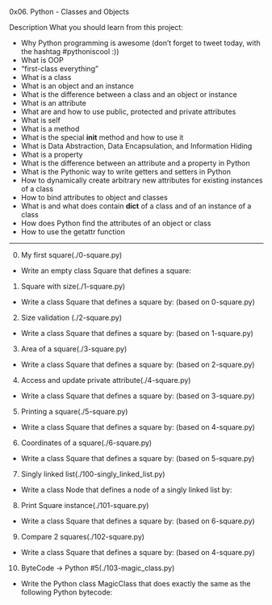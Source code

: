 0x06. Python - Classes and Objects

 Description
What you should learn from this project:

* Why Python programming is awesome (don’t forget to tweet today, with the hashtag #pythoniscool :))
* What is OOP
* “first-class everything”
* What is a class
* What is an object and an instance
* What is the difference between a class and an object or instance
* What is an attribute
* What are and how to use public, protected and private attributes
* What is self
* What is a method
* What is the special __init__ method and how to use it
* What is Data Abstraction, Data Encapsulation, and Information Hiding
* What is a property
* What is the difference between an attribute and a property in Python
* What is the Pythonic way to write getters and setters in Python
* How to dynamically create arbitrary new attributes for existing instances of a class
* How to bind attributes to object and classes
* What is and what does contain __dict__ of a class and of an instance of a class
* How does Python find the attributes of an object or class
* How to use the getattr function

---

0. My first square(./0-square.py)
* Write an empty class Square that defines a square:


 1. Square with size(./1-square.py)
* Write a class Square that defines a square by: (based on 0-square.py)


2. Size validation (./2-square.py)
* Write a class Square that defines a square by: (based on 1-square.py)


3. Area of a square(./3-square.py)
* Write a class Square that defines a square by: (based on 2-square.py)


 4. Access and update private attribute(./4-square.py)
* Write a class Square that defines a square by: (based on 3-square.py)


 5. Printing a square(./5-square.py)
* Write a class Square that defines a square by: (based on 4-square.py)


6. Coordinates of a square(./6-square.py)
* Write a class Square that defines a square by: (based on 5-square.py)


 7. Singly linked list(./100-singly_linked_list.py)
* Write a class Node that defines a node of a singly linked list by: 


8. Print Square instance(./101-square.py)
* Write a class Square that defines a square by: (based on 6-square.py)


 9. Compare 2 squares(./102-square.py)
* Write a class Square that defines a square by: (based on 4-square.py)


10. ByteCode -> Python #5(./103-magic_class.py)
* Write the Python class MagicClass that does exactly the same as the following Python bytecode:
